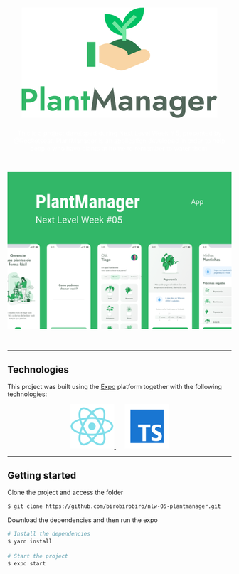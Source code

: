 <h1 align="center">
    <img alt="PlantManager" title="PlantManager" src=".github/logo.svg" />
</h1>

<p align="center"  style="color: #ffffff">
This is a project developed during Next Level Week # 5, presented by @Rocketseat.
PlantManager is an application developed in order to help people who have plants at home to remember to water them.
</p> </br>

<p align="center">
  <img alt="Moveit" src=".github/plantmanager-preview.png">
</p> </br>

---

## Technologies

This project was built using the [Expo](https://expo.io/) platform together with the following technologies:

<p align="center">
  <a href="https://reactnative.dev/" style="margin-right: 20px">
    <img style="height: 100px; max-width: none;" alt="react native" title="react native" src=".github/icons8-react-native.svg">
  </a>
  <a href="https://www.typescriptlang.org/">
    <img style="height: 100px; max-width: none;" alt="react native" title="react native" src=".github/icons8-typescript.svg">
  </a>
</p>


---

## Getting started

Clone the project and access the folder

```bash
$ git clone https://github.com/birobirobiro/nlw-05-plantmanager.git
```

Download the dependencies and then run the expo

```bash
# Install the dependencies
$ yarn install

# Start the project
$ expo start
```